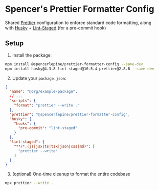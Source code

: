 # Spencer's Prettier Formatter Config

Shared [Prettier](https://github.com/prettier/prettier) configuration to enforce standard code formatting, along with [Husky](https://github.com/typicode/husky) + [Lint-Staged](https://github.com/lint-staged/lint-staged) (for a pre-commit hook)

## Setup

1. Install the package:

```sh
npm install @spencerlepine/prettier-formatter-config --save-dev
npm install husky@4.3.8 lint-staged@10.5.4 prettier@2.8.8 --save-dev
```

2. Update your `package.json`:

```json
{
  "name": "@org/example-package",
  // ...
  "scripts": {
    "format": "prettier --write ."
  },
  "prettier": "@spencerlepine/prettier-formatter-config",
  "husky": {
    "hooks": {
      "pre-commit": "lint-staged"
    }
  },
  "lint-staged": {
    "**/*.(js|jsx|ts|tsx|json|css|md)": [
      "prettier --write"
    ]
  }
}
```

3. (optional) One-time cleanup to format the entire codebase

```sh
npx prettier --write .
```
